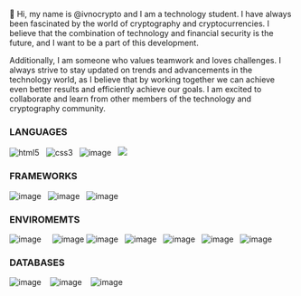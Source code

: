 👋 Hi, my name is @ivnocrypto and I am a technology student. I have always been fascinated by the world of cryptography and cryptocurrencies. I believe that the combination of technology and financial security is the future, and I want to be a part of this development.

Additionally, I am someone who values teamwork and loves challenges. I always strive to stay updated on trends and advancements in the technology world, as I believe that by working together we can achieve even better results and efficiently achieve our goals. I am excited to collaborate and learn from other members of the technology and cryptography community.


### LANGUAGES

![html5](https://icongr.am/devicon/html5-original-wordmark.svg?size=40&color=currentColor) &nbsp;
![css3](https://icongr.am/devicon/css3-original.svg?size=30&color=ffffff) &nbsp;
![image](https://icongr.am/devicon/javascript-original.svg?size=30&color=ffffff) &nbsp;
![](https://icongr.am/devicon/typescript-original.svg?size=30&color=ffffff) &nbsp;

### FRAMEWORKS

![image](https://icongr.am/devicon/react-original-wordmark.svg?size=40&color=currentColor) &nbsp;
![image](https://icongr.am/devicon/express-original.svg?size=45&color=currentColor)
&nbsp;
![image](https://icongr.am/devicon/sequelize-plain.svg?size=45&color=currentColor) &nbsp; 

### ENVIROMEMTS

![image](https://user-images.githubusercontent.com/112492580/210075330-58b1fa9d-5802-4824-94a8-a392ce1b5411.png) 
&nbsp;
&nbsp;
![image](https://icongr.am/devicon/git-original.svg?size=40&color=currentColor)
![image](https://icongr.am/simple/visualstudio.svg?size=45&color=currentColor&colored=false) 
&nbsp;
![image](https://icongr.am/devicon/docker-original-wordmark.svg?size=40&color=currentColor) 
&nbsp;
![image](https://icongr.am/devicon/nodejs-original.svg?size=40&color=currentColor) 
&nbsp;
![image](https://icongr.am/devicon/ubuntu-plain-wordmark.svg?size=40&color=currentColor) 
&nbsp;
![image](https://icongr.am/devicon/apple-original.svg?size=40&color=currentColor) 
&nbsp;

### DATABASES

![image](https://icongr.am/devicon/mysql-original.svg?size=40&color=currentColor) &nbsp;&nbsp; 
![image](https://icongr.am/devicon/postgresql-original-wordmark.svg?size=40&color=ffffff) &nbsp;&nbsp; 
![image](https://icongr.am/devicon/mongodb-original-wordmark.svg?size=40&color=ffffff) &nbsp;&nbsp; 



